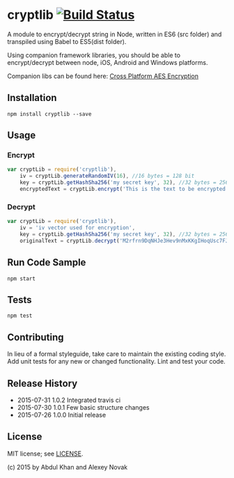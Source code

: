 # cryptlib [![Build Status](https://travis-ci.org/invalidred/cryptlib.svg?branch=master)](https://travis-ci.org/invalidred/cryptlib)

A module to encrypt/decrypt string in Node, written in ES6 (src folder) and transpiled using Babel to ES5(dist folder).

Using companion framework libraries, you should be able to encrypt/decrypt between node, iOS, Android and Windows platforms.

Companion libs can be found here: [Cross Platform AES Encryption](https://github.com/Pakhee/Cross-platform-AES-encryption)


## Installation

`npm install cryptlib --save`

## Usage

### Encrypt

```javascript
var cryptLib = require('cryptlib'),
    iv = cryptLib.generateRandomIV(16), //16 bytes = 128 bit
    key = cryptLib.getHashSha256('my secret key', 32), //32 bytes = 256 bits
    encryptedText = cryptLib.encrypt('This is the text to be encrypted', key, iv);
```

### Decrypt

```javascript
var cryptLib = require('cryptlib'),
    iv = 'iv vector used for encryption',
    key = cryptLib.getHashSha256('my secret key', 32), //32 bytes = 256 bits
    originalText = cryptLib.decrypt('M2rfrn9DqNHJe3Hev9nMxKKgIHoqUsc7FJM+tBGxIrl3Wk9UeKIQ5fRUUZF3q2i5', key, iv);
```

## Run Code Sample

`npm start`

## Tests

`npm test`

## Contributing

In lieu of a formal styleguide, take care to maintain the existing coding style.
Add unit tests for any new or changed functionality. Lint and test your code.

## Release History

* 2015-07-31    1.0.2 Integrated travis ci
* 2015-07-30    1.0.1 Few basic structure changes
* 2015-07-26    1.0.0 Initial release

## License

MIT license; see [LICENSE](./LICENSE).

(c) 2015 by Abdul Khan and Alexey Novak
